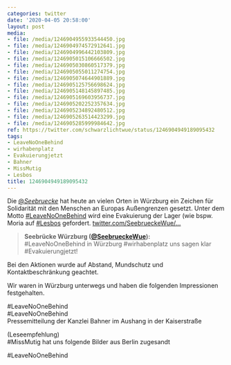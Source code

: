 ```yaml
---
categories: twitter
date: '2020-04-05 20:58:00'
layout: post
media:
- file: /media/1246904955933544450.jpg
- file: /media/1246904974572912641.jpg
- file: /media/1246904996442103809.jpg
- file: /media/1246905015106666502.jpg
- file: /media/1246905030860517379.jpg
- file: /media/1246905055011274754.jpg
- file: /media/1246905074644901889.jpg
- file: /media/1246905125756698624.jpg
- file: /media/1246905148145897485.jpg
- file: /media/1246905169603956737.jpg
- file: /media/1246905202252357634.jpg
- file: /media/1246905234892480512.jpg
- file: /media/1246905263514423299.jpg
- file: /media/1246905285999984642.jpg
ref: https://twitter.com/schwarzlichtwue/status/1246904949189095432
tags:
- LeaveNoOneBehind
- wirhabenplatz
- Evakuierungjetzt
- Bahner
- MissMutig
- Lesbos
title: 1246904949189095432
---
```

Die [@_Seebruecke_](https://twitter.com/_Seebruecke_) hat heute an vielen Orten in Würzburg ein Zeichen für Solidarität mit den Menschen an Europas Außengrenzen gesetzt. Unter dem Motto [#LeaveNoOneBehind](/t/leavenoonebehind) wird eine Evakuierung der Lager (wie bspw. Moria auf [#Lesbos](/t/lesbos)  gefordert. [twitter.com/SeebrueckeWue/…](https://twitter.com/SeebrueckeWue/status/1246891842362388487) 
> <b>Seebrücke Würzburg ([@SeebrueckeWue](https://twitter.com/SeebrueckeWue)):</b>  
>#LeaveNoOneBehind in Würzburg #wirhabenplatz uns sagen klar #Evakuierungjetzt!    


Bei den Aktionen wurde auf Abstand, Mundschutz und Kontaktbeschränkung geachtet.



Wir waren in Würzburg unterwegs und haben die folgenden Impressionen festgehalten.



#LeaveNoOneBehind  
#LeaveNoOneBehind  
Pressemitteilung der Kanzlei Bahner im Aushang in der Kaiserstraße

(Leseempfehlung)  
#MissMutig hat uns folgende Bilder aus Berlin zugesandt



#LeaveNoOneBehind  